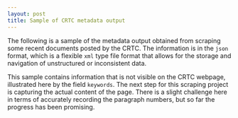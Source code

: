 ```yaml
---
layout: post
title: Sample of CRTC metadata output
---
```


The following is a sample of the metadata output obtained from scraping some recent documents posted by the CRTC. The information is in the `json` format, which is a flexible `xml` type file format that allows for the storage and navigation of unstructured or inconsistent data. 

This sample contains information that is not visible on the CRTC webpage, illustrated here by the field `keywords`. The next step for this scraping project is capturing the actual content of the page. There is a slight challenge here in terms of accurately recording the paragraph numbers, but so far the progress has been promising. 

<script src="https://gist.github.com/mediagestalt/166b233485b3a114c67614b3b2ceab9e.js"></script>


